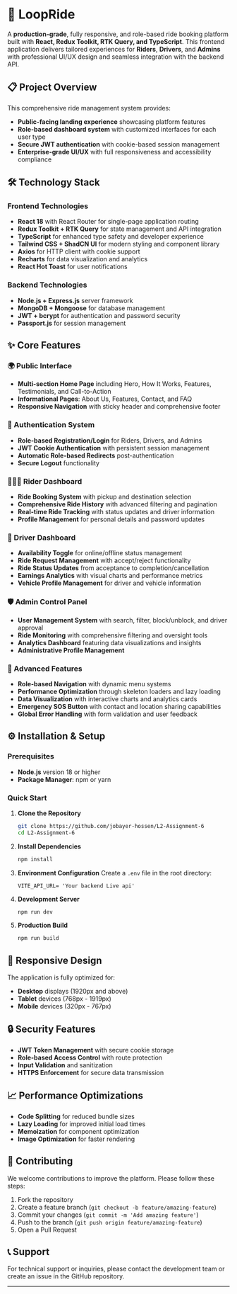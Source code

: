 # 🚖 LoopRide

A **production-grade**, fully responsive, and role-based ride booking platform built with **React, Redux Toolkit, RTK Query, and TypeScript**. This frontend application delivers tailored experiences for **Riders**, **Drivers**, and **Admins** with professional UI/UX design and seamless integration with the backend API.


## 📋 Project Overview

This comprehensive ride management system provides:

- **Public-facing landing experience** showcasing platform features
- **Role-based dashboard system** with customized interfaces for each user type
- **Secure JWT authentication** with cookie-based session management
- **Enterprise-grade UI/UX** with full responsiveness and accessibility compliance

## 🛠️ Technology Stack

### Frontend Technologies
- **React 18** with React Router for single-page application routing
- **Redux Toolkit + RTK Query** for state management and API integration
- **TypeScript** for enhanced type safety and developer experience
- **Tailwind CSS + ShadCN UI** for modern styling and component library
- **Axios** for HTTP client with cookie support
- **Recharts** for data visualization and analytics
- **React Hot Toast** for user notifications

### Backend Technologies
- **Node.js + Express.js** server framework
- **MongoDB + Mongoose** for database management
- **JWT + bcrypt** for authentication and password security
- **Passport.js** for session management

## ✨ Core Features

### 🌍 Public Interface
- **Multi-section Home Page** including Hero, How It Works, Features, Testimonials, and Call-to-Action
- **Informational Pages**: About Us, Features, Contact, and FAQ
- **Responsive Navigation** with sticky header and comprehensive footer

### 🔐 Authentication System
- **Role-based Registration/Login** for Riders, Drivers, and Admins
- **JWT Cookie Authentication** with persistent session management
- **Automatic Role-based Redirects** post-authentication
- **Secure Logout** functionality

### 🧑‍🤝‍🧑 Rider Dashboard
- **Ride Booking System** with pickup and destination selection
- **Comprehensive Ride History** with advanced filtering and pagination
- **Real-time Ride Tracking** with status updates and driver information
- **Profile Management** for personal details and password updates

### 🚗 Driver Dashboard
- **Availability Toggle** for online/offline status management
- **Ride Request Management** with accept/reject functionality
- **Ride Status Updates** from acceptance to completion/cancellation
- **Earnings Analytics** with visual charts and performance metrics
- **Vehicle Profile Management** for driver and vehicle information

### 🛡️ Admin Control Panel
- **User Management System** with search, filter, block/unblock, and driver approval
- **Ride Monitoring** with comprehensive filtering and oversight tools
- **Analytics Dashboard** featuring data visualizations and insights
- **Administrative Profile Management**

### 🔧 Advanced Features
- **Role-based Navigation** with dynamic menu systems
- **Performance Optimization** through skeleton loaders and lazy loading
- **Data Visualization** with interactive charts and analytics cards
- **Emergency SOS Button** with contact and location sharing capabilities
- **Global Error Handling** with form validation and user feedback

## ⚙️ Installation & Setup

### Prerequisites
- **Node.js** version 18 or higher
- **Package Manager**: npm or yarn

### Quick Start

1. **Clone the Repository**
   ```bash
   git clone https://github.com/jobayer-hossen/L2-Assignment-6
   cd L2-Assignment-6
   ```

2. **Install Dependencies**
   ```bash
   npm install
   ```

3. **Environment Configuration**
   Create a `.env` file in the root directory:
   ```env
   VITE_API_URL= 'Your backend Live api'
   ```

4. **Development Server**
   ```bash
   npm run dev
   ```

5. **Production Build**
   ```bash
   npm run build
   ```

## 📱 Responsive Design

The application is fully optimized for:
- **Desktop** displays (1920px and above)
- **Tablet** devices (768px - 1919px)
- **Mobile** devices (320px - 767px)

## 🔒 Security Features

- **JWT Token Management** with secure cookie storage
- **Role-based Access Control** with route protection
- **Input Validation** and sanitization
- **HTTPS Enforcement** for secure data transmission

## 📈 Performance Optimizations

- **Code Splitting** for reduced bundle sizes
- **Lazy Loading** for improved initial load times
- **Memoization** for component optimization
- **Image Optimization** for faster rendering

## 🤝 Contributing

We welcome contributions to improve the platform. Please follow these steps:

1. Fork the repository
2. Create a feature branch (`git checkout -b feature/amazing-feature`)
3. Commit your changes (`git commit -m 'Add amazing feature'`)
4. Push to the branch (`git push origin feature/amazing-feature`)
5. Open a Pull Request



## 📞 Support

For technical support or inquiries, please contact the development team or create an issue in the GitHub repository.

---
